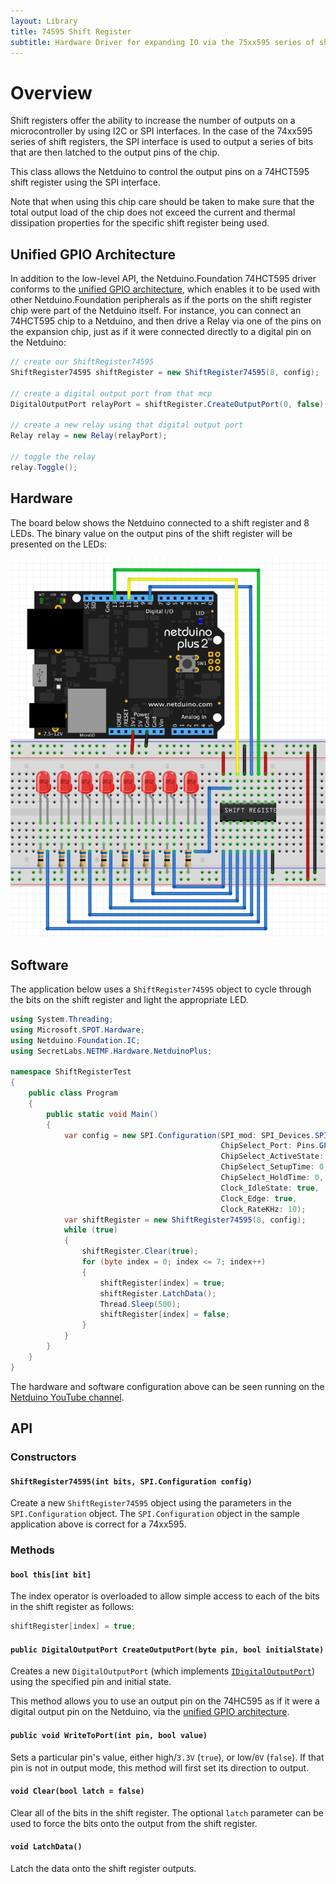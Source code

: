 ```yaml
---
layout: Library
title: 74595 Shift Register
subtitle: Hardware Driver for expanding IO via the 75xx595 series of shift registers.
---
```


# Overview

Shift registers offer the ability to increase the number of outputs on a microcontroller by using I2C or SPI interfaces.  In the case of the 74xx595 series of shift registers, the SPI interface is used to output a series of bits that are then latched to the output pins of the chip.

This class allows the Netduino to control the output pins on a 74HCT595 shift register using the SPI interface.

Note that when using this chip care should be taken to make sure that the total output load of the chip does not exceed the current and thermal dissipation properties for the specific shift register being used.

## Unified GPIO Architecture

In addition to the low-level API, the Netduino.Foundation 74HCT595 driver conforms to the [unified GPIO architecture](/API/GPIO/), which enables it to be used with other Netduino.Foundation peripherals as if the ports on the shift register chip were part of the Netduino itself. For instance, you can connect an 74HCT595 chip to a Netduino, and then drive a Relay via one of the pins on the expansion chip, just as if it were connected directly to a digital pin on the Netduino:

```csharp
// create our ShiftRegister74595
ShiftRegister74595 shiftRegister = new ShiftRegister74595(8, config);

// create a digital output port from that mcp
DigitalOutputPort relayPort = shiftRegister.CreateOutputPort(0, false);

// create a new relay using that digital output port
Relay relay = new Relay(relayPort);

// toggle the relay
relay.Toggle();
```

## Hardware

The board below shows the Netduino connected to a shift register and 8 LEDs.  The binary value on the output pins of the shift register will be presented on the LEDs:

![Shift Register and LEDs on Breadboard](ShiftRegisterAndLEDsOnBreadboard.png)

## Software

The application below uses a `ShiftRegister74595` object to cycle through the bits on the shift register and light the appropriate LED.

```csharp
using System.Threading;
using Microsoft.SPOT.Hardware;
using Netduino.Foundation.IC;
using SecretLabs.NETMF.Hardware.NetduinoPlus;

namespace ShiftRegisterTest
{
    public class Program
    {
        public static void Main()
        {
            var config = new SPI.Configuration(SPI_mod: SPI_Devices.SPI1,
                                               ChipSelect_Port: Pins.GPIO_PIN_D8,
                                               ChipSelect_ActiveState: false,
                                               ChipSelect_SetupTime: 0,
                                               ChipSelect_HoldTime: 0,
                                               Clock_IdleState: true,
                                               Clock_Edge: true,
                                               Clock_RateKHz: 10);
            var shiftRegister = new ShiftRegister74595(8, config);
            while (true)
            {
                shiftRegister.Clear(true);
                for (byte index = 0; index <= 7; index++)
                {
                    shiftRegister[index] = true;
                    shiftRegister.LatchData();
                    Thread.Sleep(500);
                    shiftRegister[index] = false;
                }
            }
        }
    }
}
```

The hardware and software configuration above can be seen running on the [Netduino YouTube channel](https://youtu.be/uLxth43EwIQ).

## API

### Constructors

#### `ShiftRegister74595(int bits, SPI.Configuration config)`

Create a new `ShiftRegister74595` object using the parameters in the `SPI.Configuration` object.  The `SPI.Configuration` object in the sample application above is correct for a 74xx595.

### Methods

#### `bool this[int bit]`

The index operator is overloaded to allow simple access to each of the bits in the shift register as follows:

```csharp
shiftRegister[index] = true;
```

#### `public DigitalOutputPort CreateOutputPort(byte pin, bool initialState)`

Creates a new `DigitalOutputPort` (which implements [`IDigitalOutputPort`](/API/GPIO/IDigitalOutputPort/)) using the specified pin and initial state.

This method allows you to use an output pin on the 74HC595 as if it were a digital output pin on the Netduino, via the [unified GPIO architecture](/API/GPIO/).

#### `public void WriteToPort(int pin, bool value)`

Sets a particular pin's value, either high/`3.3V` (`true`), or low/`0V` (`false`). If that pin is not in output mode, this method will first set its direction to output.

#### `void Clear(bool latch = false)`

Clear all of the bits in the shift register.  The optional `latch` parameter can be used to force the bits onto the output from the shift register.

#### `void LatchData()`

Latch the data onto the shift register outputs.